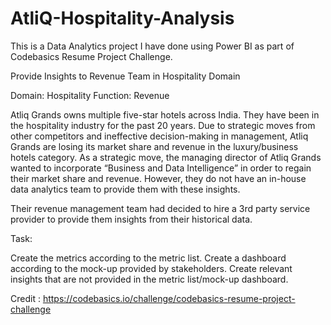 # AtliQ-Hospitality-Analysis
This is a Data Analytics project I have done using Power BI as part of Codebasics Resume Project Challenge.

Provide Insights to Revenue Team in Hospitality Domain

Domain: Hospitality    Function: Revenue

Atliq Grands owns multiple five-star hotels across India. They have been in the hospitality industry for the past 20 years. Due to strategic moves from other competitors and ineffective decision-making in management, Atliq Grands are losing its market share and revenue in the luxury/business hotels category. As a strategic move, the managing director of Atliq Grands wanted to incorporate “Business and Data Intelligence” in order to regain their market share and revenue. However, they do not have an in-house data analytics team to provide them with these insights.

Their revenue management team had decided to hire a 3rd party service provider to provide them insights from their historical data.

Task:  

Create the metrics according to the metric list.
Create a dashboard according to the mock-up provided by stakeholders.
Create relevant insights that are not provided in the metric list/mock-up dashboard.

Credit : https://codebasics.io/challenge/codebasics-resume-project-challenge
